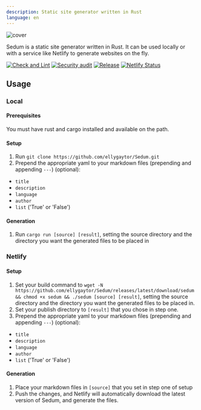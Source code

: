 ```yaml
---
description: Static site generator written in Rust
language: en
---
```


![cover](https://user-images.githubusercontent.com/33349740/135699024-5e643074-e58e-4b9a-bbaf-2ea1501b3ff6.png)

Sedum is a static site generator written in Rust. It can be used locally or with a service like Netlify to generate websites on the fly.

[![Check and Lint](https://github.com/ellygaytor/Sedum/actions/workflows/check_and_lint.yaml/badge.svg)](https://github.com/ellygaytor/Sedum/actions/workflows/check_and_lint.yaml) [![Security audit](https://github.com/ellygaytor/Sedum/actions/workflows/audit.yml/badge.svg)](https://github.com/ellygaytor/Sedum/actions/workflows/audit.yml) [![Release](https://github.com/ellygaytor/Sedum/actions/workflows/release.yml/badge.svg)](https://github.com/ellygaytor/Sedum/actions/workflows/release.yml) [![Netlify Status](https://api.netlify.com/api/v1/badges/23dd963b-38ec-4f1c-8d1a-7ab1fb373bc2/deploy-status)](https://app.netlify.com/sites/sedum/deploys)


## Usage

### Local

#### Prerequisites
You must have rust and cargo installed and available on the path.

#### Setup
1. Run `git clone https://github.com/ellygaytor/Sedum.git`
2. Prepend the appropriate yaml to your markdown files (prepending and appending `---`) (optional):
  - `title`
  - `description`
  - `language`
  - `author`
  - `list` ('True' or 'False')
#### Generation
1. Run `cargo run [source] [result]`, setting the source directory and the directory you want the generated files to be placed in

### Netlify

#### Setup
1. Set your build command to `wget -N https://github.com/ellygaytor/Sedum/releases/latest/download/sedum && chmod +x sedum && ./sedum [source] [result]`, setting the source directory and the directory you want the generated files to be placed in.
2. Set your publish directory to `[result]` that you chose in step one.
3. Prepend the appropriate yaml to your markdown files (prepending and appending `---`) (optional):
  - `title`
  - `description`
  - `language`
  - `author`
  - `list` ('True' or 'False')

#### Generation
1. Place your markdown files in `[source]` that you set in step one of setup
2. Push the changes, and Netlify will automatically download the latest version of Sedum, and generate the files.
